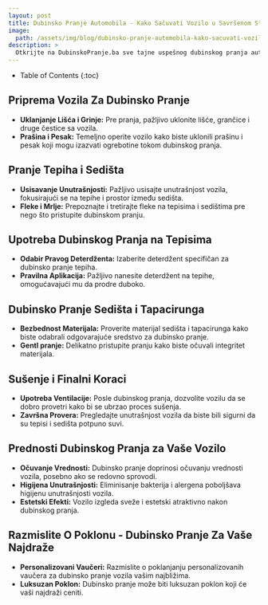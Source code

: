 ```yaml
---
layout: post
title: Dubinsko Pranje Automobila - Kako Sačuvati Vozilo u Savršenom Stanju
image: 
  path: /assets/img/blog/dubinsko-pranje-automobila-kako-sacuvati-vozilo-u-savrsenom-stanju_dubinsko-pranje-ba.png
description: >
  Otkrijte na DubinskoPranje.ba sve tajne uspešnog dubinskog pranja automobila. Pročitajte vodič koji će vam pomoći da očuvate vrednost vozila i uživate u čistoj, svežoj unutrašnjosti.
---
```



- Table of Contents
{:toc}


## Priprema Vozila Za Dubinsko Pranje

- **Uklanjanje Lišća i Grinje:** Pre pranja, pažljivo uklonite lišće, grančice i druge čestice sa vozila.
- **Prašina i Pesak:** Temeljno operite vozilo kako biste uklonili prašinu i pesak koji mogu izazvati ogrebotine tokom dubinskog pranja.


## Pranje Tepiha i Sedišta

- **Usisavanje Unutrašnjosti:** Pažljivo usisajte unutrašnjost vozila, fokusirajući se na tepihe i prostor između sedišta.
- **Fleke i Mrlje:** Prepoznajte i tretirajte fleke na tepisima i sedištima pre nego što pristupite dubinskom pranju.


## Upotreba Dubinskog Pranja na Tepisima

- **Odabir Pravog Deterdženta:** Izaberite deterdžent specifičan za dubinsko pranje tepiha.
- **Pravilna Aplikacija:** Pažljivo nanesite deterdžent na tepihe, omogućavajući mu da prodre duboko.


## Dubinsko Pranje Sedišta i Tapacirunga

- **Bezbednost Materijala:** Proverite materijal sedišta i tapacirunga kako biste odabrali odgovarajuće sredstvo za dubinsko pranje.
- **Gentl pranje:** Delikatno pristupite pranju kako biste očuvali integritet materijala.


## Sušenje i Finalni Koraci

- **Upotreba Ventilacije:** Posle dubinskog pranja, dozvolite vozilu da se dobro provetri kako bi se ubrzao proces sušenja.
- **Završna Provera:** Pregledajte unutrašnjost vozila da biste bili sigurni da su tepisi i sedišta potpuno suvi.


## Prednosti Dubinskog Pranja za Vaše Vozilo

- **Očuvanje Vrednosti:** Dubinsko pranje doprinosi očuvanju vrednosti vozila, posebno ako se redovno sprovodi.
- **Higijena Unutrašnjosti:** Eliminisanje bakterija i alergena poboljšava higijenu unutrašnjosti vozila.
- **Estetski Efekti:** Vozilo izgleda sveže i estetski atraktivno nakon dubinskog pranja.


## Razmislite O Poklonu - Dubinsko Pranje Za Vaše Najdraže

- **Personalizovani Vaučeri:** Razmislite o poklanjanju personalizovanih vaučera za dubinsko pranje vozila vašim najbližima.
- **Luksuzan Poklon:** Dubinsko pranje može biti luksuzan poklon koji će vaši najdraži ceniti.